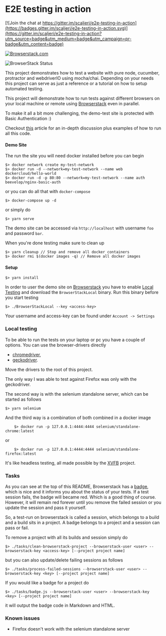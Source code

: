 # E2E testing in action  

[![Join the chat at https://gitter.im/scaljeri/e2e-testing-in-action](https://badges.gitter.im/scaljeri/e2e-testing-in-action.svg)](https://gitter.im/scaljeri/e2e-testing-in-action?utm_source=badge&utm_medium=badge&utm_campaign=pr-badge&utm_content=badge)

[![Browserstack.com](/browserstack-logo-small.png)](https://browserstack.com) 

![BrowserStack Status](https://www.browserstack.com/automate/badge.svg?badge_key=SW5jemxFMi9URmh6SEtGOC9yN0dlRzZlME5Vd3RWYklTd0xMRHlLOEhmQT0tLWthYzAwM0xaaVBiRmpORTV0SXR1RVE9PQ==--fe0340b981aedb79e9f8271da1c6c0d0f92e1e17)

This project demonstrates how to test a website with pure node, cucumber, protractor and webdriverIO using mocha/chai. Depending on 
your needs this project can serve as just a reference or a tutorial on how to setup automated testing.

This project will demonstrate how to run tests against different browsers on your local machine or remote using 
[Browserstack](https://www.browserstack.com) even in parallel.

To make it all a bit more challenging, the demo-test site is protected with Basic Authentication :)

Checkout [this](https://scaljeri.github.io/e2e-testing-in-action/) article for an in-depth discussion plus examples of how to run 
all this code.

#### Demo Site
The run the site you will need docker installed before you can begin 

    $> docker network create my-test-network
    $> docker run -d --network=my-test-network --name web dockercloud/hello-world
    $> docker run -d -p 80:80 --network=my-test-network --name auth beevelop/nginx-basic-auth
    
or you can do all that with `docker-compose`

    $> docker-compose up -d
    
or simply do
 
    $> yarn serve

The demo site can be accessed via `http://localhost` with username `foo` and password `bar`. 

When you're done testing make sure to clean up

    $> yarn cleanup // Stop and remove all docker containers
    $> docker rmi $(docker images -q) // Remove all docker images

#### Setup

    $> yarn install
    
In order to user the demo site on [Browserstack](https://browserstack.com) you have to enable [Local Testing](https://www.browserstack.com/local-testing)
and download the `BrowserStackLocal` binary. Run this binary before you start testing 

    $> ./BrowserStackLocal --key <access-key>
    
Your username and access-key can be found under `Account -> Settings`

### Local testing
To be able to run the tests on your laptop or pc you have a couple of options. You can use the  browser-drivers directly

  * [chromedriver](https://sites.google.com/a/chromium.org/chromedriver/downloads), 
  * [geckodriver](https://github.com/mozilla/geckodriver/releases/). 
  
Move the drivers to the root of this project.
  
The only way I was able to test against Firefox was only with the geckodriver.

The second way is with the selenium standalone server, which can be started as follows

    $> yarn selenium
    
And the third way is a combination of both combined in a docker image

        $> docker run -p 127.0.0.1:4444:4444 selenium/standalone-chrome:latest
        
or

        $> docker run -p 127.0.0.1:4444:4444 selenium/standalone-firefox:latest

It's like headless testing, all made possible by the [XVFB](http://tobyho.com/2015/01/09/headless-browser-testing-xvfb/)
project. 

### Tasks 

As you can see at the top of this README, Browserstack has a [badge](https://www.browserstack.com/automate/status-badges),
which is nice and it informs you about the status of your tests. If a test session fails, the badge will became red. Which 
is a good thing of course. However, it will remain red forever until you remove the failed session or you update the session 
and pass it yourself. 

So, a test-run on browserstack is called a session, which belongs to a build and a build sits in a project. 
A badge belongs to a project and a session can pass or fail. 

To remove a project with all its builds and session simply do
  
    $> ./tasks/clean-browserstack-project --browserstack-user <user> --browserstack-key <access-key> [--project project name]
    
but you can also update/delete failing sessions as follows

    $> ./tasks/process-failed-sessions --browserstack-user <user> --browserstack-key <key> [--project project name]
    
If you would like a badge for a project do
  
    $> ./tasks/badge.js --browserstack-user <user> --browserstack-key <key> [--project project name]
    
it will output the badge code in Markdown and HTML.

### Known issues

   * Firefox doesn't work with the selenium standalone server
